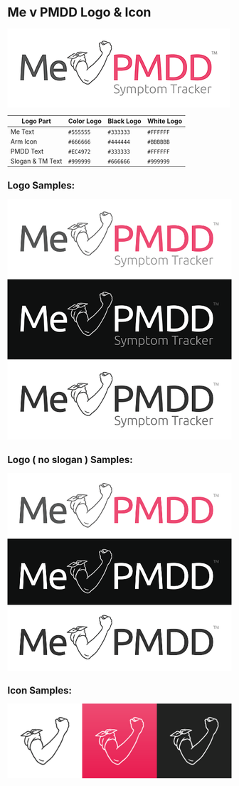Me v PMDD Logo & Icon
===

![logo samples](logo.png "logo samples")

| Logo Part        | Color Logo | Black Logo | White Logo |
|------------------|------------|------------|------------|
| Me Text          | `#555555`  | `#333333`  | `#FFFFFF`  |
| Arm Icon         | `#666666`  | `#444444`  | `#BBBBBB`  |
| PMDD Text        | `#EC4972`  | `#333333`  | `#FFFFFF`  |
| Slogan & TM Text | `#999999`  | `#666666`  | `#999999`  |


Logo Samples:
---

![logo samples](logo/sample.png "logo samples")


Logo ( no slogan ) Samples:
---

![logo samples](logo-no-slogan/sample.png "logo samples")


Icon Samples:
---

![icon samples](icon/sample.png "icon samples")
